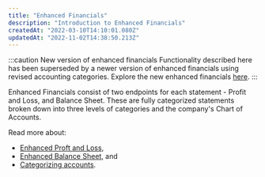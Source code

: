 ```yaml
---
title: "Enhanced Financials"
description: "Introduction to Enhanced Financials"
createdAt: "2022-03-10T14:10:01.080Z"
updatedAt: "2022-11-02T14:38:50.213Z"
---
```


:::caution New version of enhanced financials
Functionality described here has been superseded by a newer version of enhanced financials using revised accounting categories. Explore the new enhanced financials [here](/assess/reports/enhanced-financials-revised/financials).
:::

Enhanced Financials consist of two endpoints for each statement - Profit and Loss, and Balance Sheet. These are fully categorized statements broken down into three levels of categories and the company's Chart of Accounts.

Read more about: 

- [Enhanced Proft and Loss](/assess/reports/enhanced-financials-legacy/profit-and-loss),
- [Enhanced Balance Sheet](/assess/reports/enhanced-financials-legacy/balance-sheet), and
- [Categorizing accounts](/assess/categories/api-categorization-of-accounts).
